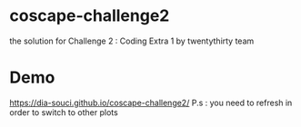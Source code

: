 # coscape-challenge2
the solution for Challenge 2 : Coding Extra 1 by twentythirty  team
# Demo 
https://dia-souci.github.io/coscape-challenge2/
P.s : you need to refresh in order to switch to other plots
